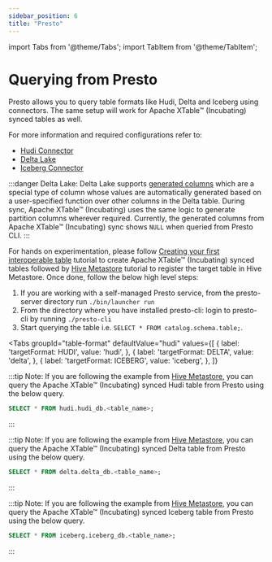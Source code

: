 ```yaml
---
sidebar_position: 6
title: "Presto"
---
```


import Tabs from '@theme/Tabs';
import TabItem from '@theme/TabItem';

# Querying from Presto

Presto allows you to query table formats like Hudi, Delta and Iceberg using connectors. The same setup will
work for Apache XTable™ (Incubating) synced tables as well.

For more information and required configurations refer to:
* [Hudi Connector](https://prestodb.io/docs/current/connector/hudi.html)
* [Delta Lake](https://prestodb.io/docs/current/connector/deltalake.html)
* [Iceberg Connector](https://prestodb.io/docs/current/connector/iceberg.html)

:::danger Delta Lake:
Delta Lake supports [generated columns](https://docs.databricks.com/en/delta/generated-columns.html)
which are a special type of column whose values are automatically generated based on a user-specified function
over other columns in the Delta table. During sync, Apache XTable™ (Incubating) uses the same logic to generate partition columns wherever required.
Currently, the generated columns from Apache XTable™ (Incubating) sync shows `NULL` when queried from Presto CLI.
:::

For hands on experimentation, please follow [Creating your first interoperable table](/docs/how-to) tutorial
to create Apache XTable™ (Incubating) synced tables followed by [Hive Metastore](/docs/hms) tutorial to register the target table
in Hive Metastore. Once done, follow the below high level steps:
1. If you are working with a self-managed Presto service, from the presto-server directory run `./bin/launcher run`
2. From the directory where you have installed presto-cli: login to presto-cli by running `./presto-cli`
3. Start querying the table i.e. `SELECT * FROM catalog.schema.table;`.

<Tabs
groupId="table-format"
defaultValue="hudi"
values={[
{ label: 'targetFormat: HUDI', value: 'hudi', },
{ label: 'targetFormat: DELTA', value: 'delta', },
{ label: 'targetFormat: ICEBERG', value: 'iceberg', },
]}
>
<TabItem value="hudi">

:::tip Note:
If you are following the example from [Hive Metastore](/docs/hms), you can query the Apache XTable™ (Incubating) synced Hudi table
from Presto using the below query.
```sql md title="sql"
SELECT * FROM hudi.hudi_db.<table_name>;
```
:::

</TabItem>
<TabItem value="delta">

:::tip Note:
If you are following the example from [Hive Metastore](/docs/hms), you can query the Apache XTable™ (Incubating) synced Delta table
from Presto using the below query.
```sql md title="sql"
SELECT * FROM delta.delta_db.<table_name>;
```
:::

</TabItem>
<TabItem value="iceberg">

:::tip Note:
If you are following the example from [Hive Metastore](/docs/hms), you can query the Apache XTable™ (Incubating) synced Iceberg table
from Presto using the below query.
```sql md title="sql"
SELECT * FROM iceberg.iceberg_db.<table_name>;
```
:::

</TabItem>
</Tabs>
